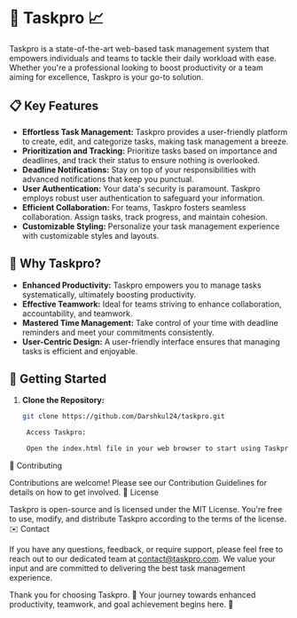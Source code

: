 # 🚀 Taskpro 📈

Taskpro is a state-of-the-art web-based task management system that empowers individuals and teams to tackle their daily workload with ease. Whether you're a professional looking to boost productivity or a team aiming for excellence, Taskpro is your go-to solution. 

## 📋 Key Features

- **Effortless Task Management:** Taskpro provides a user-friendly platform to create, edit, and categorize tasks, making task management a breeze.
- **Prioritization and Tracking:** Prioritize tasks based on importance and deadlines, and track their status to ensure nothing is overlooked.
- **Deadline Notifications:** Stay on top of your responsibilities with advanced notifications that keep you punctual.
- **User Authentication:** Your data's security is paramount. Taskpro employs robust user authentication to safeguard your information.
- **Efficient Collaboration:** For teams, Taskpro fosters seamless collaboration. Assign tasks, track progress, and maintain cohesion.
- **Customizable Styling:** Personalize your task management experience with customizable styles and layouts.

## 🚀 Why Taskpro?

- **Enhanced Productivity:** Taskpro empowers you to manage tasks systematically, ultimately boosting productivity.
- **Effective Teamwork:** Ideal for teams striving to enhance collaboration, accountability, and teamwork.
- **Mastered Time Management:** Take control of your time with deadline reminders and meet your commitments consistently.
- **User-Centric Design:** A user-friendly interface ensures that managing tasks is efficient and enjoyable.

## 🌟 Getting Started

1. **Clone the Repository:**

   ```bash
   git clone https://github.com/Darshkul24/taskpro.git

    Access Taskpro:

    Open the index.html file in your web browser to start using Taskpro.

🤝 Contributing

Contributions are welcome! Please see our Contribution Guidelines for details on how to get involved.
📄 License

Taskpro is open-source and is licensed under the MIT License. You're free to use, modify, and distribute Taskpro according to the terms of the license.
✉️ Contact

If you have any questions, feedback, or require support, please feel free to reach out to our dedicated team at contact@taskpro.com. We value your input and are committed to delivering the best task management experience.

Thank you for choosing Taskpro. 🚀 Your journey towards enhanced productivity, teamwork, and goal achievement begins here. 🌟
